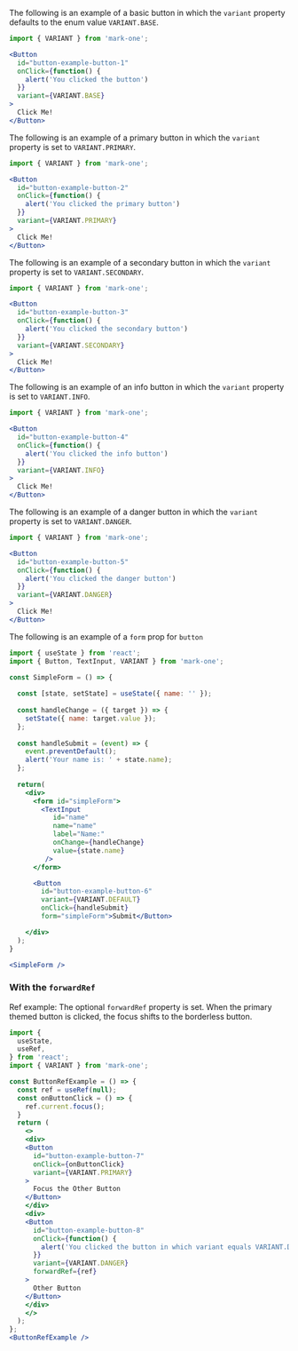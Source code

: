 The following is an example of a basic button in which the `variant` property defaults to the enum value `VARIANT.BASE`.
```jsx
import { VARIANT } from 'mark-one';

<Button
  id="button-example-button-1"
  onClick={function() {
    alert('You clicked the button')
  }}
  variant={VARIANT.BASE}
>
  Click Me!
</Button>
```

The following is an example of a primary button in which the `variant` property is set to `VARIANT.PRIMARY`.

```jsx
import { VARIANT } from 'mark-one';

<Button
  id="button-example-button-2"
  onClick={function() {
    alert('You clicked the primary button')
  }}
  variant={VARIANT.PRIMARY}
>
  Click Me!
</Button>
```

The following is an example of a secondary button in which the `variant` property is set to `VARIANT.SECONDARY`.

```jsx
import { VARIANT } from 'mark-one';

<Button
  id="button-example-button-3"
  onClick={function() {
    alert('You clicked the secondary button')
  }}
  variant={VARIANT.SECONDARY}
>
  Click Me!
</Button>
```

The following is an example of an info button in which the `variant` property is set to `VARIANT.INFO`.

```jsx
import { VARIANT } from 'mark-one';

<Button
  id="button-example-button-4"
  onClick={function() {
    alert('You clicked the info button')
  }}
  variant={VARIANT.INFO}
>
  Click Me!
</Button>
```

The following is an example of a danger button in which the `variant` property is set to `VARIANT.DANGER`.

```jsx
import { VARIANT } from 'mark-one';

<Button
  id="button-example-button-5"
  onClick={function() {
    alert('You clicked the danger button')
  }}
  variant={VARIANT.DANGER}
>
  Click Me!
</Button>
```


The following is an example of a `form` prop for `button`

```jsx
import { useState } from 'react';
import { Button, TextInput, VARIANT } from 'mark-one';

const SimpleForm = () => {
  
  const [state, setState] = useState({ name: '' });
  
  const handleChange = ({ target }) => {
    setState({ name: target.value });
  };
  
  const handleSubmit = (event) => {
    event.preventDefault();
    alert('Your name is: ' + state.name);
  };
  
  return(
    <div>
      <form id="simpleForm">
        <TextInput
           id="name"
           name="name"
           label="Name:"
           onChange={handleChange}
           value={state.name}
         />
      </form>

      <Button
        id="button-example-button-6"
        variant={VARIANT.DEFAULT} 
        onClick={handleSubmit}
        form="simpleForm">Submit</Button>

    </div>
  );
}

<SimpleForm />
```

### With the `forwardRef`
Ref example: The optional `forwardRef` property is set. When the primary themed button is clicked, the focus shifts to the borderless button.
```jsx
import {
  useState,
  useRef,
} from 'react';
import { VARIANT } from 'mark-one';

const ButtonRefExample = () => {
  const ref = useRef(null);
  const onButtonClick = () => {
    ref.current.focus();
  }
  return (
    <>
    <div>
    <Button
      id="button-example-button-7"
      onClick={onButtonClick}
      variant={VARIANT.PRIMARY}
    >
      Focus the Other Button
    </Button>
    </div>
    <div>
    <Button
      id="button-example-button-8"
      onClick={function() {
        alert('You clicked the button in which variant equals VARIANT.DANGER')
      }}
      variant={VARIANT.DANGER}
      forwardRef={ref}
    >
      Other Button
    </Button>
    </div>
    </>
  );
};
<ButtonRefExample />
```
